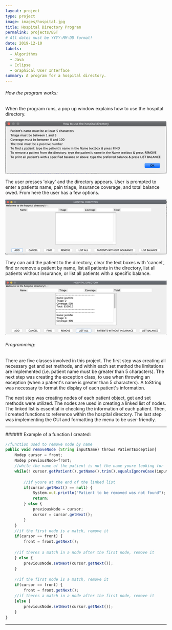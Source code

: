 ```yaml
---
layout: project
type: project
image: images/hospital.jpg
title: Hospital Directory Program
permalink: projects/BST
# All dates must be YYYY-MM-DD format!
date: 2019-12-10
labels:
  - Algorithms
  - Java
  - Eclipse
  - Graphical User Interface
summary: A program for a hospital directory.
---
```

###### How the program works:

When the program runs, a pop up window explains how to use the hospital directory.

<img class="ui image" src="../images/GUI.png">

The user presses 'okay' and the directory appears. User is prompted to enter a patients name, pain triage, insurance coverage, and total balance owed. From here the user has a few options. 

<img class="ui image" src="../images/GUImenu.png">

They can add the patient to the directory, clear the text boxes with 'cancel', find or remove a patient by name, list all patients in the directory, list all patients without insurance, or list all patients with a specific balance.

<img class="ui image" src="../images/GUIlist.png">

###### Programming:

There are five classes involved in this project. The first step was creating all necessary get and set methods, and within each set method the limitations are implemented (i.e. patient name must be greater than 5 characters). The next step was creating the exception class, to use when throwing an exception (when a patient's name is greater than 5 characters). A toString was necessary to format the display of each patient's information.

The next step was creating nodes of each patient object, get and set methods were utilized. The nodes are used in creating a linked list of nodes. The linked list is essential in checking the information of each patient. Then, I created functions to reference within the hospital directory. The last step was implementing the GUI and formatting the menu to be user-friendly.

<hr>
###### Example of a function I created:

``` js
//function used to remove node by name
public void removeNode (String inputName) throws PatientException{
	Nodep cursor = front;
	Nodep previousNode=front;
	//while the name of the patient is not the name youre looking for
	while(! cursor.getPatient().getName().trim().equalsIgnoreCase(inputName.trim())) {
				
		//if youre at the end of the linked list
		if(cursor.getNext() == null) {
			System.out.println("Patient to be removed was not found");
			return;
		} else {
			previousNode = cursor;
			cursor = cursor.getNext();	
		} 
	}
	//if the first node is a match, remove it
	if(cursor == front) {
		front = front.getNext();
				
	//if theres a match in a node after the first node, remove it
	} else {
		previousNode.setNext(cursor.getNext());
	}
		
	//if the first node is a match, remove it
	if(cursor == front) {
		front = front.getNext();
	//if theres a match in a node after the first node, remove it
	}else {
		previousNode.setNext(cursor.getNext());
	}
}
```
<hr>



